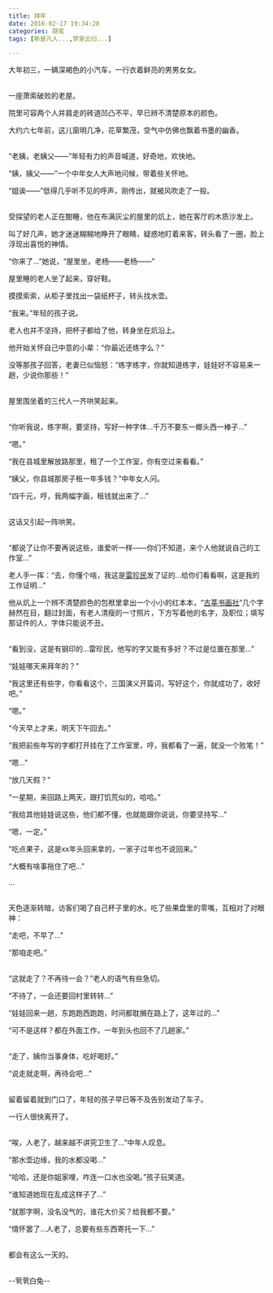 ```yaml
---
title: 拜年
date: 2016-02-17 19:34:28
categories: 随笔
tags: [斯是凡人...,梦里云归...]

---
```

大年初三，一辆深褐色的小汽车，一行衣着鲜亮的男男女女。<br /><br />

一座萧索破败的老屋。

院里可容两个人并肩走的砖道凹凸不平，早已辨不清楚原本的颜色。

大约六七年前，这儿窗明几净，花草繁茂，空气中仿佛也飘着书墨的幽香。<br /><br />

“老姨，老姨父——”年轻有力的声音喊道，好奇地，欢快地。

“姨，姨父——”一个中年女人大声地问候，带着些关怀地。

“姐诶——”低得几乎听不见的呼声，刚传出，就被风吹走了一般。<br /><br />

受探望的老人正在酣睡，他在布满灰尘的屋里的炕上，她在客厅的木质沙发上。

叫了好几声，她才迷迷糊糊地睁开了眼睛，疑惑地盯着来客，转头看了一圈，脸上浮现出喜悦的神情。

“你来了…”她说，“屋里坐，老杨——老杨——”

屋里睡的老人坐了起来，穿好鞋。

摸摸索索，从柜子里找出一袋纸杯子，转头找水壶。

“我来。”年轻的孩子说。

老人也并不坚持，把杯子都给了他，转身坐在炕沿上。

他开始关怀自己中意的小辈：“你最近还练字么？”

没等那孩子回答，老妻已似恼怒：“练字练字，你就知道练字，娃娃好不容易来一趟，少说你那些！”<br /><br />

屋里围坐着的三代人一齐哄笑起来。<br /><br />

“你听我说，练字啊，要坚持，写好一种字体…千万不要东一榔头西一棒子...”

“嗯。”

“我在县城里解放路那里，租了一个工作室，你有空过来看看。”

“姨父，你县城那房子租一年多钱？”中年女人问。

“四千元，哼，我两幅字画，租钱就出来了…”<br /><br />

这话又引起一阵哄笑。<br /><br />

“都说了让你不要再说这些，谁爱听一样——你们不知道，来个人他就说自己的工作室...”

老人手一挥：“去，你懂个啥，我这是[雷珍民](http://baike.baidu.com/view/1024619.htm)发了证的...给你们看看啊，这是我的工作证明...”

他从炕上一个辨不清楚颜色的包袱里拿出一个小小的红本本，“[古莘书画社](http://baike.baidu.com/view/5318038.htm)”几个字赫然在目，翻过封面，有老人清瘦的一寸照片，下方写着他的名字，及职位；填写那证件的人，字体只能说不丑。<br /><br />

“看到没，这是有钢印的...雷珍民，他写的字又能有多好？不过是位置在那里…”

“娃娃哪天来拜年的？”

“我这里还有些字，你看看这个，三国演义开篇词，写好这个，你就成功了，收好吧。”

“嗯。”

“今天早上才来，明天下午回去。”

“我把前些年写的字都打开挂在了工作室里，哼，我都看了一遍，就没一个败笔！”

“嗯...”

“放几天假？”

“一星期，来回路上两天，跟打饥荒似的，哈哈。”

“我给其他娃娃说这些，他们都不懂，也就能跟你说说，你要坚持写…”

“嗯，一定。”

“吃点果子，这是xx年头回来拿的，一家子过年也不说回来。”

“大概有啥事拖住了吧...”

…<br /><br />

天色逐渐转暗，访客们喝了自己杯子里的水，吃了些果盘里的零嘴，互相对了对眼神：

“走吧，不早了...”

“那咱走吧。”<br /><br />

“这就走了？不再待一会？”老人的语气有些急切。

“不待了，一会还要回村里转转...”

“娃娃回来一趟，东跑跑西跑跑，时间都耽搁在路上了，这年过的…”

“可不是这样？都在外面工作，一年到头也回不了几趟家。”<br /><br />

“走了，姨你当事身体，吃好喝好。”

“说走就走啊，再待会吧…”<br /><br />

留着留着就到门口了，年轻的孩子早已等不及告别发动了车子。

一行人很快离开了。<br /><br />

“唉，人老了，越来越不讲究卫生了...”中年人叹息。

“那水壶边缘，我的水都没喝...”

“哈哈，还是你姐家哩，咋连一口水也没喝。”孩子玩笑道。

“谁知道她现在乱成这样子了...”

“就那字啊，没名没气的，谁花大价买？给我都不要。”

“情怀罢了...人老了，总要有些东西寄托一下...”<br /><br />

都会有这么一天的。<br /><br />

--茕茕白兔--